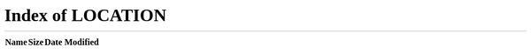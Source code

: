 ```yaml
---
title: Important Dates
draft: false
share: false
commentable: false
editable: false

# Optional header image (relative to `static/media/` folder).
header:
  caption: ''
  image: ''
---
```


<meta http-equiv="refresh" content="0; url=/#important-dates" />

<!--
* **Abstracts**: `June 2nd, 2024`
* **Paper**:     `June 16th, 2024` 
* **Notifications**:  `July 30th, 2024`
* **Camera-ready**:  `August 28th, 2024`
* **School**: `September 30th - October 1st, 2024`
* **Workshop**:  `October 2nd-4th, 2024`
-->

